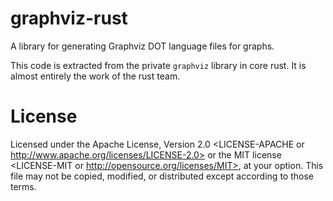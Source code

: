 # graphviz-rust

A library for generating Graphviz DOT language files for graphs.

This code is extracted from the private `graphviz` library in core rust.  It is almost entirely the work of the rust team.

# License
Licensed under the Apache License, Version 2.0 <LICENSE-APACHE or
http://www.apache.org/licenses/LICENSE-2.0> or the MIT license
<LICENSE-MIT or http://opensource.org/licenses/MIT>, at your
option. This file may not be copied, modified, or distributed
except according to those terms.
